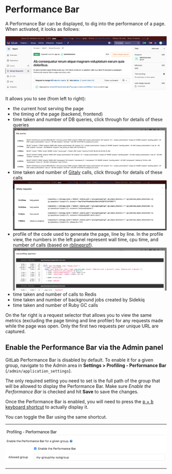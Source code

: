 # Performance Bar

A Performance Bar can be displayed, to dig into the performance of a page. When
activated, it looks as follows:

![Performance Bar](img/performance_bar.png)

It allows you to see (from left to right):

- the current host serving the page
- the timing of the page (backend, frontend)
- time taken and number of DB queries, click through for details of these queries
![SQL profiling using the Performance Bar](img/performance_bar_sql_queries.png)
- time taken and number of [Gitaly] calls, click through for details of these calls
![Gitaly profiling using the Performance Bar](img/performance_bar_gitaly_calls.png)
- profile of the code used to generate the page, line by line. In the profile view, the numbers in the left panel represent wall time, cpu time, and number of calls (based on [rblineprof](https://github.com/tmm1/rblineprof)).
![Line profiling using the Performance Bar](img/performance_bar_line_profiling.png)
- time taken and number of calls to Redis
- time taken and number of background jobs created by Sidekiq
- time taken and number of Ruby GC calls

On the far right is a request selector that allows you to view the same metrics
(excluding the page timing and line profiler) for any requests made while the
page was open. Only the first two requests per unique URL are captured.

## Enable the Performance Bar via the Admin panel

GitLab Performance Bar is disabled by default. To enable it for a given group,
navigate to the Admin area in **Settings > Profiling - Performance Bar**
(`/admin/application_settings`).

The only required setting you need to set is the full path of the group that
will be allowed to display the Performance Bar.
Make sure _Enable the Performance Bar_ is checked and hit
**Save** to save the changes.

Once the Performance Bar is enabled, you will need to press the [<kbd>p</kbd> +
<kbd>b</kbd> keyboard shortcut](../../../workflow/shortcuts.md) to actually
display it.

You can toggle the Bar using the same shortcut.

---

![GitLab Performance Bar Admin Settings](img/performance_bar_configuration_settings.png)

---

[Gitaly]: ../../gitaly/index.md
